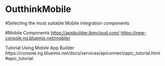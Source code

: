 # OutthinkMobile
#Selecting the most suitable Mobile integration components

#Mobile Components
https://appbuilder.ibmcloud.com/
https://new-console.ng.bluemix.net/mobile/

<tr><th>Tutorial</th>
<tr><td> Using Mobile App Builder<td> https://console.ng.bluemix.net/docs/services/apiconnect/apic_tutorial.html#apic_tutorial</td>


